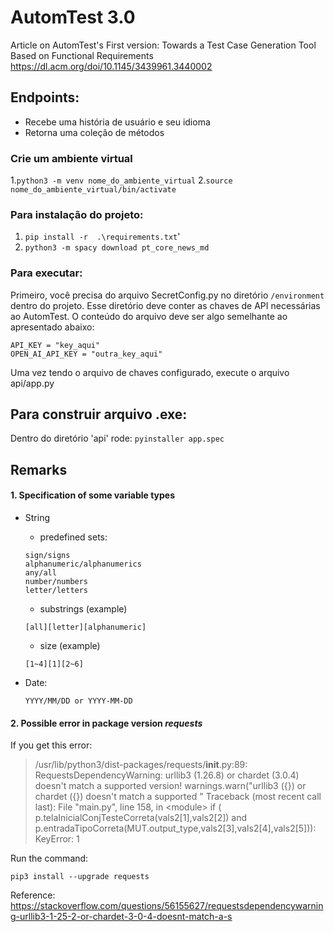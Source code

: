# AutomTest 3.0
Article on AutomTest's First version: 
Towards a Test Case Generation Tool Based on Functional Requirements <https://dl.acm.org/doi/10.1145/3439961.3440002>

## Endpoints:
- Recebe uma história de usuário e seu idioma
- Retorna uma coleção de métodos


### Crie um ambiente virtual
1.```python3 -m venv nome_do_ambiente_virtual```
2.```source nome_do_ambiente_virtual/bin/activate```

### Para instalação do projeto:
1. ```pip install -r  .\requirements.txt```'
2. ```python3 -m spacy download pt_core_news_md```

### Para executar:
Primeiro, você precisa do arquivo SecretConfig.py no diretório `/environment` dentro do projeto. Esse diretório deve conter
as chaves de API necessárias ao AutomTest. O conteúdo do arquivo deve ser algo semelhante ao apresentado abaixo:
```
API_KEY = "key_aqui"
OPEN_AI_API_KEY = "outra_key_aqui"
```
Uma vez tendo o arquivo de chaves configurado, execute o arquivo api/app.py

## Para construir arquivo .exe:
Dentro do diretório 'api' rode: `pyinstaller app.spec`

## Remarks

#### 1. Specification of some variable types

  - String

    - predefined sets:

    ```
    sign/signs
    alphanumeric/alphanumerics
    any/all
    number/numbers
    letter/letters	
    ```

    - substrings (example)
    
    ```
    [all][letter][alphanumeric]
    ```

    - size (example)
    ```
    [1~4][1][2~6]
    ```

  - Date:
    ```
    YYYY/MM/DD or YYYY-MM-DD
    ```

#### 2. Possible error in package version ***requests***

If you get this error:

> /usr/lib/python3/dist-packages/requests/__init__.py:89: RequestsDependencyWarning: urllib3 (1.26.8) or chardet (3.0.4) doesn't match a supported version!
> warnings.warn("urllib3 ({}) or chardet ({}) doesn't match a supported "
> Traceback (most recent call last):  File "main.py", line 158, in \<module\>
> if ( p.telaInicialConjTesteCorreta(vals2[1],vals2[2]) and p.entradaTipoCorreta(MUT.output_type,vals2[3],vals2[4],vals2[5])): KeyError: 1

Run the command:

```
pip3 install --upgrade requests
```

Reference: <https://stackoverflow.com/questions/56155627/requestsdependencywarning-urllib3-1-25-2-or-chardet-3-0-4-doesnt-match-a-s>
